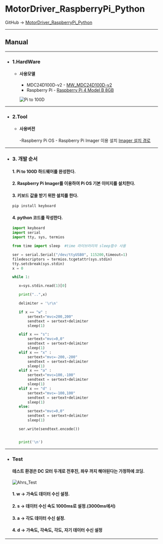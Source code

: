 # MotorDriver_RaspberryPi_Python
GitHub -> [MotorDriver_RaspberryPi_Python](https://github.com/ntrexlab/MotorDriver_RaspberryPi_Python)
***
## **Manual**
***
* ### 1.HardWare
    * #### 사용모델
         - MDC24D100D-v2 - [MW_MDC24D100D-v2](http://www.devicemart.co.kr/goods/view?no=1077424)
         - Raspberry Pi - [Raspberry Pi 4 Model B 8GB](http://www.devicemart.co.kr/goods/view?no=12553062)
         

        ![Pi to 100D](https://user-images.githubusercontent.com/85467544/120950931-bc137600-c782-11eb-9efa-0ca270e94458.png)

        

***

* ### 2.Tool
    * #### 사용버전
        -Raspberry Pi OS - Raspberry Pi Imager 이용 설치 [Imager 설치 경로](https://www.raspberrypi.com/software/)
   
***

* ### 3. 개발 순서
    #### 1. Pi to 100D 하드웨어를 완성한다. 
    #### 2. Raspberry Pi Imager를 이용하여 Pi OS 기본 이미지를 설치한다.
    #### 3. 키보드 값을 받기 위한 설치를 한다.
    ```c
    pip install keyboard
    
    ```
    #### 4. python 코드를 작성한다.
     ```python
    import keyboard
    import serial
    import tty, sys, termios

    from time import sleep  #time 라이브러리의 sleep함수 사용

    ser = serial.Serial("/dev/ttyUSB0", 115200,timeout=1)
    filedescriptors = termios.tcgetattr(sys.stdin)
    tty.setcbreak(sys.stdin)
    x = 0

    while 1:

        x=sys.stdin.read(1)[0]

        print("..",x)

        delimiter = '\r\n'

        if x == "w" :
            sertext="mvc=200,200"
            sendtext = sertext+delimiter
            sleep(1)

        elif x == "s":
            sertext="mvc=0,0"
            sendtext = sertext+delimiter
            sleep(1)
        elif x == "x" :
            sertext="mvc=-200,-200"
            sendtext = sertext+delimiter
            sleep(1)
        elif x == "a" :
            sertext="mvc=100,-100"
            sendtext = sertext+delimiter
            sleep(1)
        elif x == "d" :
            sertext="mvc=-100,100"
            sendtext = sertext+delimiter
            sleep(1)
        else:
            sertext="mvc=0,0"
            sendtext = sertext+delimiter
            sleep(1)

        ser.write(sendtext.encode())


        print('\n')

    
    ```
***

  * ### Test
    #### 테스트 환경은 DC 모터 두개로 전후진, 좌우 까지 해야된다는 가정하에 코딩.
    ![Ahrs_Test](https://user-images.githubusercontent.com/85467544/121108866-74a1ee00-c845-11eb-8a9d-585ce49a05cf.gif)
    #### 1. w -> 가속도 데이터 수신 설정.
    #### 2. s -> 데이터 수신 속도 1000ms로 설정.(3000ms에서)
    #### 3. a -> 각도 데이터 수신 설정.
    #### 4. d -> 가속도, 각속도, 각도, 자기 데이터 수신 설정

***

